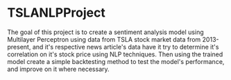 # TSLANLPProject

The goal of this project is to create a sentiment analysis model using Multilayer Perceptron using data from TSLA stock market data from 2013-present, and it's respective news article's data have it try to determine it's correlation on it's stock price using NLP techniques. Then using the trained model create a simple backtesting method to test the model's performance, and improve on it where necessary. 
